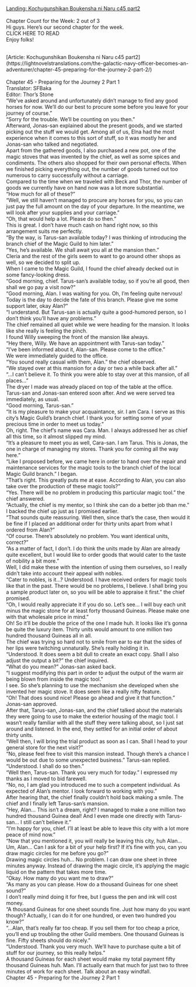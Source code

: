 [Landing: Kochugunshikan Boukensha ni Naru c45 part2](https://lightnovelstranslations.com/galactic-navy-officer-chapter-45-part-2/)
<br/><br/>
Chapter Count for the Week: 2 out of 3<br/>
Hi guys. Here’s our second chapter for the week.<br/>
CLICK HERE TO READ<br/>
Enjoy folks!<br/>

<br/>
[Article: Kochugunshikan Boukensha ni Naru c45 part2](https://lightnovelstranslations.com/the-galactic-navy-officer-becomes-an-adventurer/chapter-45-preparing-for-the-journey-2-part-2/)
<br/><br/>
Chapter 45 - Preparing for the Journey 2 Part 1<br/>
                                      Translator: SFBaka                                              <br/>
                                      Editor: Thor’s Stone                                              <br/>
“We’ve asked around and unfortunately didn’t manage to find any good horses for now. We’ll do our best to procure some before you leave for your journey of course.”<br/>
“Sorry for the trouble. We’ll be counting on you then.”<br/>
Afterward, Jonas-san explained about the present goods, and we started picking out the stuff we would get. Among all of us, Elna had the most experience when it comes to this sort of stuff, so it was mostly her and Jonas-san who talked and negotiated.<br/>
Apart from the gathered goods, I also purchased a new pot, one of the magic stoves that was invented by the chief, as well as some spices and condiments. The others also shopped for their own personal effects. When we finished picking everything out, the number of goods turned out too numerous to carry successfully without a carriage.<br/>
Compared to the time when we traveled with Beck and Thor, the number of goods we currently have on hand now was a lot more substantial.<br/>
“How much for all of these?”<br/>
“Well, we still haven’t managed to procure any horses for you, so you can just pay the full amount on the day of your departure. In the meantime, we will look after your supplies and your carriage.”<br/>
“Oh, that would help a lot. Please do so then.”<br/>
This is great. I don’t have much cash on hand right now, so this arrangement suits me perfectly.<br/>
“By the way, is Tarus-san available today? I was thinking of introducing the branch chief of the Magic Guild to him later.”<br/>
“Yes, he’s available. We shall await you all at the mansion then.”<br/>
Cleria and the rest of the girls seem to want to go around other shops as well, so we decided to split up.<br/>
When I came to the Magic Guild, I found the chief already decked out in some fancy-looking dress.<br/>
“Good morning, chief. Tarus-san’s available today, so if you’re all good, then shall we go pay a visit now?”<br/>
“Good morning, Alan. I was waiting for you. Oh, I’m feeling quite nervous! Today is the day to decide the fate of this branch. Please give me some support later, okay Alan?”<br/>
“I understand. But Tarus-san is actually quite a good-humored person, so I don’t think you’ll have any problems.”<br/>
The chief remained all quiet while we were heading for the mansion. It looks like she really is feeling the pinch.<br/>
I found Willy sweeping the front of the mansion like always.<br/>
“Hey there, Willy. We have an appointment with Tarus-san today.”<br/>
“I’ve been informed about it, Alan-san. Please come to the office.”<br/>
We were immediately guided to the office.<br/>
“You sound really casual with them, Alan.” the chief observed.<br/>
“We stayed over at this mansion for a day or two a while back after all.”<br/>
“…I can’t believe it. To think you were able to stay over at this mansion, of all places…”<br/>
The dryer I made was already placed on top of the table at the office.<br/>
Tarus-san and Jonas-san entered soon after. And we were served tea immediately, as usual.<br/>
“Good morning, Tarus-san.”<br/>
“It is my pleasure to make your acquaintance, sir. I am Cara. I serve as this city’s Magic Guild’s branch chief. I thank you for setting some of your precious time in order to meet us today.”<br/>
Oh, right. The chief’s name was Cara. Man. I always addressed her as chief all this time, so it almost slipped my mind.<br/>
“It’s a pleasure to meet you as well, Cara-san. I am Tarus. This is Jonas, the one in charge of managing my stores. Thank you for coming all the way here.”<br/>
“Like I proposed before, we came here in order to hand over the repair and maintenance services for the magic tools to the branch chief of the local Magic Guild branch.” I began.<br/>
“That’s right. This greatly puts me at ease. According to Alan, you can also take over the production of these magic tools?”<br/>
“Yes. There will be no problem in producing this particular magic tool.” the chief answered.<br/>
“Actually, the chief is my mentor, so I think she can do a better job than me.”<br/>
I backed the chief up just as I promised earlier.<br/>
“That sounds quite reassuring.  Well then, since that’s the case, then would it be fine if I placed an additional order for thirty units apart from what I ordered from Alan?”<br/>
“Of course. There’s absolutely no problem. You want identical units, correct?”<br/>
“As a matter of fact, I don’t. I do think the units made by Alan are already quite excellent, but I would like to order goods that would cater to the taste of nobility a bit more.”<br/>
Well, I did make these with the intention of using them ourselves, so I really didn’t take into account their appeal with nobles.<br/>
“Cater to nobles, is it…? Understood. I have received orders for magic tools like that in the past.  There would be no problems, I believe. I shall bring you a sample product later on, so you will be able to appraise it first.” the chief promised.<br/>
“Oh, I would really appreciate it if you do so. Let’s see… I will buy each unit minus the magic stone for at least forty thousand Guineas. Please make one with that wholesale price in mind.”<br/>
Oh! So it’ll be double the price of the one I made huh. It looks like it’s gonna be quite the luxury item. Thirty units would amount to one million two hundred thousand Guineas all in all.<br/>
The chief was trying so hard not to smile from ear to ear that the sides of her lips were twitching unnaturally. She’s really holding it in.<br/>
“Understood. It does seem a bit dull to create an exact copy. Shall I also adjust the output a bit?” the chief inquired.<br/>
“What do you mean?” Jonas-san asked back.<br/>
“I suggest modifying this part in order to adjust the output of the warm air being blown from inside the magic tool.”<br/>
I see. So she’s planning to use the mechanism she developed when she invented her magic stove. It does seem like a really nifty feature.<br/>
“Oh! That does sound nice! Please go ahead and give it that function.” Jonas-san approved.<br/>
After that, Tarus-san, Jonas-san, and the chief talked about the materials they were going to use to make the exterior housing of the magic tool. I wasn’t really familiar with all the stuff they were talking about, so I just sat around and listened. In the end, they settled for an initial order of about thirty units.<br/>
“Well then, I will bring the trial product as soon as I can. Shall I head to your general store for the next visit?”<br/>
“No, please feel free to visit this mansion instead. Though there’s a chance I would be out due to some unexpected business.” Tarus-san replied.<br/>
“Understood. I shall do so then.”<br/>
“Well then, Tarus-san. Thank you very much for today.” I expressed my thanks as I moved to bid farewell.<br/>
“No, no, I am glad you introduced me to such a competent individual. As expected of Alan’s mentor. I look forward to working with you.”<br/>
After hearing that, the chief finally couldn’t hold back making a smile. The chief and I finally left Tarus-san’s mansion.<br/>
“Hey, Alan… This isn’t a dream, right? I managed to make a one million two hundred thousand Guinea deal! And I even made one directly with Tarus-san… I still can’t believe it.”<br/>
“I’m happy for you, chief. I’ll at least be able to leave this city with a lot more peace of mind now.”<br/>
“Now that you mentioned it, you will really be leaving this city, huh Alan… Um, Alan… Can I ask for a bit of your help first? If it’s fine with you, can you draw magic circles for me before you go?”<br/>
Drawing magic circles huh… No problem. I can draw one sheet in three minutes anyway.  Instead of drawing the magic circle, it’s applying the magic liquid on the pattern that takes more time.<br/>
“Okay. How many do you want me to draw?”<br/>
“As many as you can please.  How do a thousand Guineas for one sheet sound?”<br/>
I don’t really mind doing it for free, but I guess the pen and ink will cost money.<br/>
“A thousand Guineas for one sheet sounds fine. Just how many do you want though? Actually, I can do it for one hundred, or even two hundred you know?”<br/>
“…Alan, that’s really far too cheap. If you sell them for too cheap a price, you’ll end up troubling the other Guild members. One thousand Guineas is fine. Fifty sheets should do nicely.”<br/>
“Understood. Thank you very much. We’ll have to purchase quite a bit of stuff for our journey, so this really helps.”<br/>
A thousand Guineas for each sheet would make my total payment fifty thousand Guineas huh. Man. I’ll actually earn that much for just two to three minutes of work for each sheet. Talk about an easy windfall.<br/>
Chapter 45 - Preparing for the Journey 2 Part 1<br/>
